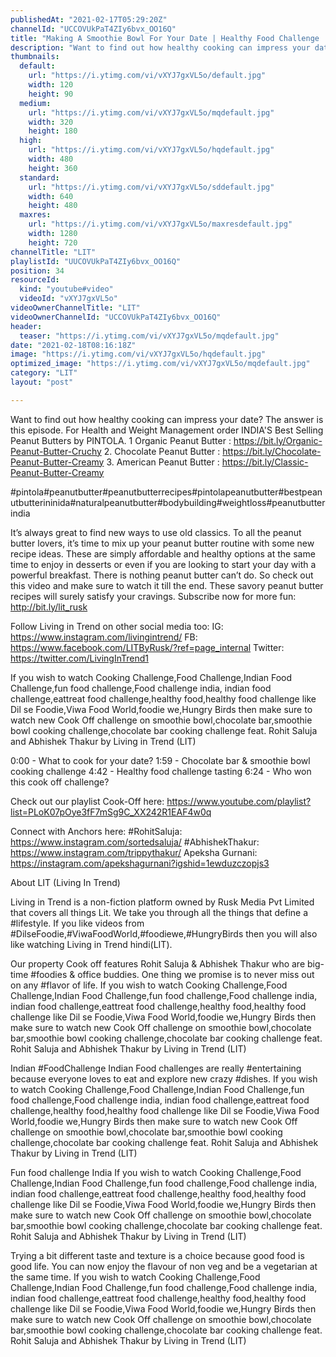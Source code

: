 ```yaml
---
publishedAt: "2021-02-17T05:29:20Z"
channelId: "UCCOVUkPaT4ZIy6bvx_OO16Q"
title: "Making A Smoothie Bowl For Your Date | Healthy Food Challenge | Cook Off #25"
description: "Want to find out how healthy cooking can impress your date? The answer is this episode.\nFor Health and Weight Management order INDIA'S Best Selling Peanut Butters by PINTOLA. \n1 Organic Peanut Butter : https://bit.ly/Organic-Peanut-Butter-Cruchy\n2. Chocolate Peanut Butter : https://bit.ly/Chocolate-Peanut-Butter-Creamy\n3. American Peanut Butter : https://bit.ly/Classic-Peanut-Butter-Creamy\n \n#pintola#peanutbutter#peanutbutterrecipes#pintolapeanutbutter#bestpeanutbutterininida#naturalpeanutbutter#bodybuilding#weightloss#peanutbutterindia\n \n\nIt’s always great to find new ways to use old classics. To all the peanut butter lovers, it’s time to mix up your peanut butter routine with some new recipe ideas. These are simply affordable and healthy options at the same time to enjoy in desserts or even if you are looking to start your day with a powerful breakfast.\nThere is nothing peanut butter can’t do. So check out this video and make sure to watch it till the end. These savory peanut butter recipes will surely satisfy your cravings. Subscribe now for more fun: http://bit.ly/lit_rusk\n\nFollow Living in Trend on other social media too:\nIG: https://www.instagram.com/livingintrend/\nFB: https://www.facebook.com/LITByRusk/?ref=page_internal \nTwitter: https://twitter.com/LivingInTrend1\n\nIf you wish to watch  Cooking Challenge,Food Challenge,Indian Food Challenge,fun food challenge,Food challenge india, indian food challenge,eattreat food challenge,healthy food,healthy food challenge like  Dil se Foodie,Viwa Food World,foodie we,Hungry Birds then make sure to watch new Cook Off challenge on smoothie bowl,chocolate bar,smoothie bowl cooking challenge,chocolate bar cooking challenge feat.  Rohit Saluja and Abhishek Thakur by Living in Trend (LIT)\n\n0:00 - What to cook for your date?\n1:59 -  Chocolate bar & smoothie bowl cooking challenge\n4:42 - Healthy food challenge tasting\n6:24 - Who won this cook off challenge?\n\nCheck out our playlist Cook-Off here: https://www.youtube.com/playlist?list=PLoK07pOye3fF7mSg9C_XX242R1EAF4w0q\n\nConnect with Anchors here:\n#RohitSaluja: https://www.instagram.com/sortedsaluja/\n#AbhishekThakur: https://www.instagram.com/trippythakur/\nApeksha Gurnani: https://instagram.com/apekshagurnani?igshid=1ewduzczopjs3\n\n\nAbout LIT (Living In Trend)\n\nLiving in Trend is a non-fiction platform owned by Rusk Media Pvt Limited that covers all things Lit. We take you through all the things that define a #lifestyle. If you like videos from #DilseFoodie,#ViwaFoodWorld,#foodiewe,#HungryBirds then you will also like watching Living in Trend hindi(LIT).\n\nOur property Cook off features Rohit Saluja & Abhishek Thakur who are big-time #foodies & office buddies. One thing we promise is to never miss out on any #flavor of life. If you wish to watch  Cooking Challenge,Food Challenge,Indian Food Challenge,fun food challenge,Food challenge india, indian food challenge,eattreat food challenge,healthy food,healthy food challenge like  Dil se Foodie,Viwa Food World,foodie we,Hungry Birds then make sure to watch new Cook Off challenge on smoothie bowl,chocolate bar,smoothie bowl cooking challenge,chocolate bar cooking challenge feat.  Rohit Saluja and Abhishek Thakur by Living in Trend (LIT)\n\nIndian #FoodChallenge\nIndian Food challenges are really #entertaining because everyone loves to eat and explore new crazy #dishes. If you wish to watch  Cooking Challenge,Food Challenge,Indian Food Challenge,fun food challenge,Food challenge india, indian food challenge,eattreat food challenge,healthy food,healthy food challenge like  Dil se Foodie,Viwa Food World,foodie we,Hungry Birds then make sure to watch new Cook Off challenge on smoothie bowl,chocolate bar,smoothie bowl cooking challenge,chocolate bar cooking challenge feat.  Rohit Saluja and Abhishek Thakur by Living in Trend (LIT)\n\nFun food challenge India \nIf you wish to watch  Cooking Challenge,Food Challenge,Indian Food Challenge,fun food challenge,Food challenge india, indian food challenge,eattreat food challenge,healthy food,healthy food challenge like  Dil se Foodie,Viwa Food World,foodie we,Hungry Birds then make sure to watch new Cook Off challenge on smoothie bowl,chocolate bar,smoothie bowl cooking challenge,chocolate bar cooking challenge feat.  Rohit Saluja and Abhishek Thakur by Living in Trend (LIT)\n\nTrying a bit different taste and texture is a choice because good food is good life. You can now enjoy the flavour of non veg and be a vegetarian at the same time. If you wish to watch  Cooking Challenge,Food Challenge,Indian Food Challenge,fun food challenge,Food challenge india, indian food challenge,eattreat food challenge,healthy food,healthy food challenge like  Dil se Foodie,Viwa Food World,foodie we,Hungry Birds then make sure to watch new Cook Off challenge on smoothie bowl,chocolate bar,smoothie bowl cooking challenge,chocolate bar cooking challenge feat.  Rohit Saluja and Abhishek Thakur by Living in Trend (LIT)"
thumbnails:
  default:
    url: "https://i.ytimg.com/vi/vXYJ7gxVL5o/default.jpg"
    width: 120
    height: 90
  medium:
    url: "https://i.ytimg.com/vi/vXYJ7gxVL5o/mqdefault.jpg"
    width: 320
    height: 180
  high:
    url: "https://i.ytimg.com/vi/vXYJ7gxVL5o/hqdefault.jpg"
    width: 480
    height: 360
  standard:
    url: "https://i.ytimg.com/vi/vXYJ7gxVL5o/sddefault.jpg"
    width: 640
    height: 480
  maxres:
    url: "https://i.ytimg.com/vi/vXYJ7gxVL5o/maxresdefault.jpg"
    width: 1280
    height: 720
channelTitle: "LIT"
playlistId: "UUCOVUkPaT4ZIy6bvx_OO16Q"
position: 34
resourceId:
  kind: "youtube#video"
  videoId: "vXYJ7gxVL5o"
videoOwnerChannelTitle: "LIT"
videoOwnerChannelId: "UCCOVUkPaT4ZIy6bvx_OO16Q"
header:
  teaser: "https://i.ytimg.com/vi/vXYJ7gxVL5o/mqdefault.jpg"
date: "2021-02-18T08:16:18Z"
image: "https://i.ytimg.com/vi/vXYJ7gxVL5o/hqdefault.jpg"
optimized_image: "https://i.ytimg.com/vi/vXYJ7gxVL5o/mqdefault.jpg"
category: "LIT"
layout: "post"

---
```

Want to find out how healthy cooking can impress your date? The answer is this episode.
For Health and Weight Management order INDIA'S Best Selling Peanut Butters by PINTOLA. 
1 Organic Peanut Butter : https://bit.ly/Organic-Peanut-Butter-Cruchy
2. Chocolate Peanut Butter : https://bit.ly/Chocolate-Peanut-Butter-Creamy
3. American Peanut Butter : https://bit.ly/Classic-Peanut-Butter-Creamy
 
#pintola#peanutbutter#peanutbutterrecipes#pintolapeanutbutter#bestpeanutbutterininida#naturalpeanutbutter#bodybuilding#weightloss#peanutbutterindia
 

It’s always great to find new ways to use old classics. To all the peanut butter lovers, it’s time to mix up your peanut butter routine with some new recipe ideas. These are simply affordable and healthy options at the same time to enjoy in desserts or even if you are looking to start your day with a powerful breakfast.
There is nothing peanut butter can’t do. So check out this video and make sure to watch it till the end. These savory peanut butter recipes will surely satisfy your cravings. Subscribe now for more fun: http://bit.ly/lit_rusk

Follow Living in Trend on other social media too:
IG: https://www.instagram.com/livingintrend/
FB: https://www.facebook.com/LITByRusk/?ref=page_internal 
Twitter: https://twitter.com/LivingInTrend1

If you wish to watch  Cooking Challenge,Food Challenge,Indian Food Challenge,fun food challenge,Food challenge india, indian food challenge,eattreat food challenge,healthy food,healthy food challenge like  Dil se Foodie,Viwa Food World,foodie we,Hungry Birds then make sure to watch new Cook Off challenge on smoothie bowl,chocolate bar,smoothie bowl cooking challenge,chocolate bar cooking challenge feat.  Rohit Saluja and Abhishek Thakur by Living in Trend (LIT)

0:00 - What to cook for your date?
1:59 -  Chocolate bar & smoothie bowl cooking challenge
4:42 - Healthy food challenge tasting
6:24 - Who won this cook off challenge?

Check out our playlist Cook-Off here: https://www.youtube.com/playlist?list=PLoK07pOye3fF7mSg9C_XX242R1EAF4w0q

Connect with Anchors here:
#RohitSaluja: https://www.instagram.com/sortedsaluja/
#AbhishekThakur: https://www.instagram.com/trippythakur/
Apeksha Gurnani: https://instagram.com/apekshagurnani?igshid=1ewduzczopjs3


About LIT (Living In Trend)

Living in Trend is a non-fiction platform owned by Rusk Media Pvt Limited that covers all things Lit. We take you through all the things that define a #lifestyle. If you like videos from #DilseFoodie,#ViwaFoodWorld,#foodiewe,#HungryBirds then you will also like watching Living in Trend hindi(LIT).

Our property Cook off features Rohit Saluja & Abhishek Thakur who are big-time #foodies & office buddies. One thing we promise is to never miss out on any #flavor of life. If you wish to watch  Cooking Challenge,Food Challenge,Indian Food Challenge,fun food challenge,Food challenge india, indian food challenge,eattreat food challenge,healthy food,healthy food challenge like  Dil se Foodie,Viwa Food World,foodie we,Hungry Birds then make sure to watch new Cook Off challenge on smoothie bowl,chocolate bar,smoothie bowl cooking challenge,chocolate bar cooking challenge feat.  Rohit Saluja and Abhishek Thakur by Living in Trend (LIT)

Indian #FoodChallenge
Indian Food challenges are really #entertaining because everyone loves to eat and explore new crazy #dishes. If you wish to watch  Cooking Challenge,Food Challenge,Indian Food Challenge,fun food challenge,Food challenge india, indian food challenge,eattreat food challenge,healthy food,healthy food challenge like  Dil se Foodie,Viwa Food World,foodie we,Hungry Birds then make sure to watch new Cook Off challenge on smoothie bowl,chocolate bar,smoothie bowl cooking challenge,chocolate bar cooking challenge feat.  Rohit Saluja and Abhishek Thakur by Living in Trend (LIT)

Fun food challenge India 
If you wish to watch  Cooking Challenge,Food Challenge,Indian Food Challenge,fun food challenge,Food challenge india, indian food challenge,eattreat food challenge,healthy food,healthy food challenge like  Dil se Foodie,Viwa Food World,foodie we,Hungry Birds then make sure to watch new Cook Off challenge on smoothie bowl,chocolate bar,smoothie bowl cooking challenge,chocolate bar cooking challenge feat.  Rohit Saluja and Abhishek Thakur by Living in Trend (LIT)

Trying a bit different taste and texture is a choice because good food is good life. You can now enjoy the flavour of non veg and be a vegetarian at the same time. If you wish to watch  Cooking Challenge,Food Challenge,Indian Food Challenge,fun food challenge,Food challenge india, indian food challenge,eattreat food challenge,healthy food,healthy food challenge like  Dil se Foodie,Viwa Food World,foodie we,Hungry Birds then make sure to watch new Cook Off challenge on smoothie bowl,chocolate bar,smoothie bowl cooking challenge,chocolate bar cooking challenge feat.  Rohit Saluja and Abhishek Thakur by Living in Trend (LIT)